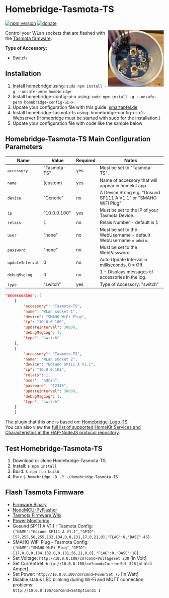 # Homebridge-Tasmota-TS #

[![npm version](https://badge.fury.io/js/homebridge-tasmota-ts.svg)](https://badge.fury.io/js/homebridge-tasmota-ts)
[![donate](https://img.shields.io/badge/donate-PayPal-blue.svg)](https://www.paypal.me/Sinclair81)

<!-- markdownlint-disable MD033 -->
<img src="https://raw.githubusercontent.com/Sinclair81/Homebridge-Tasmota-TS/master/pic.png" align="right" alt="Gosund SP111 A V1.1" height="179" width="177">
<!-- markdownlint-enable MD033 -->

Control your WLan sockets that are flashed with the [Tasmota firmware](https://github.com/arendst/Tasmota).

__Type of Accessory:__

- Switch

## Installation ##

1. Install homebridge using: `sudo npm install -g --unsafe-perm homebridge`
2. Install homebridge-config-ui-x using: `sudo npm install -g --unsafe-perm homebridge-config-ui-x`
3. Update your configuration file with this guide: [smartapfel.de](https://smartapfel.de/homebridge/plugins-installieren/)
4. Install homebridge-tasmota-ts using: homebridge-config-ui-x's Webserver (Homebridge must be started with sudo for the installation.)
5. Update your configuration file with code like the sample below

## Homebridge-Tasmota-TS Main Configuration Parameters ##

Name                     | Value               | Required | Notes
------------------------ | ------------------- | -------- | ------------------------
`accessory`              | "Tasmota-TS"        | yes      | Must be set to "Tasmota-TS".
`name`                   | (custom)            | yes      | Name of accessory that will appear in homekit app.
`device`                 | "Generic"           | no       | A Device String e.g. "Gosund SP111 A V1.1" or "SMAHO WiFi Plug"
`ip`                     | "10.0.0.100"        | yes      | Must be set to the IP of your Tasmota Device.
`relais`                 | 1                   | no       | Relais Number - default is 1
`user`                   | "none"              | no       | Must be set to the WebUsername - default WebUsername = `admin`.
`password`               | "none"              | no       | Must be set to the WebPassword .
`updateInterval`         | 0                   | no       | Auto Update Interval in milliseconds, 0 = Off
`debugMsgLog`            | 0                   | no       | 1 - Displays messages of accessories in the log.
`type`                   | "switch"            | yes      | Type of Accessory: "switch"

```json
"accessories": [
    {
        "accessory": "Tasmota-TS",
        "name": "WLan socket 1",
        "device": "SMAHO WiFi Plug",
        "ip": "10.0.0.100",
        "updateInterval": 30000,
        "debugMsgLog": 1,
        "type": "switch"
    },
    {
        "accessory": "Tasmota-TS",
        "name": "WLan socket 2",
        "device": "Gosund SP111 A V1.1",
        "ip": "10.0.0.101",
        "relais": 1,
        "user": "admin",
        "password": "12345",
        "updateInterval": 30000,
        "debugMsgLog": 1,
        "type": "switch"
    }
    ]
```

The plugin that this one is based on: [Homebridge-Logo-TS](https://github.com/sinclair81/homebridge-logo-ts).  
You can also view the [full list of supported HomeKit Services and Characteristics in the HAP-NodeJS protocol repository](https://github.com/KhaosT/HAP-NodeJS/blob/master/src/lib/gen/HomeKit.ts).  

## Test Homebridge-Tasmota-TS ##

1. Download or clone Homebridge-Tasmota-TS.
2. Install: `$ npm install`
3. Build:   `$ npm run build`
4. Run:     `$ homebridge -D -P ~/Homebridge-Tasmota-TS`

## Flash Tasmota Firmware ##

- [Firmware Binary](https://github.com/arendst/Tasmota/releases)
- [NodeMCU-PyFlasher](https://github.com/marcelstoer/nodemcu-pyflasher)
- [Tasmota Firmware Wiki](https://tasmota.github.io/docs/#/installation/)
- [Power Monitoring](https://tasmota.github.io/docs/#/Commands?id=power-monitoring)
- Gosund SP111 A V1.1 - Tasmota Config:  
  `{"NAME":"Gosund SP111 A V1.1","GPIO":[57,255,56,255,132,134,0,0,131,17,0,21,0],"FLAG":0,"BASE":45}`
- SMAHO WiFi Plug - Tasmota Config:  
  `{"NAME":"SMAHO WiFi Plug","GPIO":[17,0,0,0,134,132,0,0,131,56,21,0,0],"FLAG":0,"BASE":18}`
- Set Voltage: `http://10.0.0.100/cm?cmnd=VoltageSet 230` [in Volt]
- Set CurrentSet: `http://10.0.0.100/cm?cmnd=CurrentSet 326` [in milli Amper]
- Set Power: `http://10.0.0.100/cm?cmnd=PowerSet 75` [in Watt]
- Disable status LED blinking during Wi-Fi and MQTT connection problems:  
  `http://10.0.0.100/cm?cmnd=SetOption31 1`
